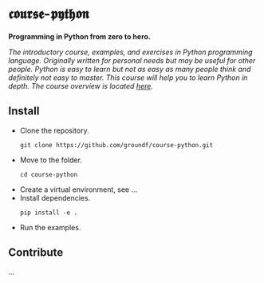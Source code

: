 # 𝖈𝖔𝖚𝖗𝖘𝖊-𝖕𝖞𝖙𝖍𝖔𝖓

__Programming in Python from zero to hero.__

_The introductory course, examples, and exercises in Python programming language. Originally written for personal needs  but may be useful for other people. Python is easy to learn but not as easy as many people think and definitely not easy to master. This course will help you to learn Python in depth. The course overview is located [here](source/01%20Overview.md)._

## Install

- Clone the repository.
  ```  
  git clone https://github.com/groundf/course-python.git
  ```
- Move to the folder.
  ```
  cd course-python
  ```
- Create a virtual environment, see &hellip;
- Install dependencies.
  ```
  pip install -e .
  ```
- Run the examples.

## Contribute

&hellip;
